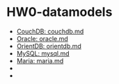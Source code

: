 # HW0-datamodels
* [CouchDB: couchdb.md](https://github.com/KG0797/HW0-datamodels/blob/main/couchdb.md)
* [Oracle: oracle.md](https://github.com/KG0797/HW0-datamodels/blob/main/oracle.md)
* [OrientDB: orientdb.md](https://github.com/KG0797/HW0-datamodels/blob/main/orientdb.md)
* [MySQL: mysql.md](https://github.com/KG0797/HW0-datamodels/blob/main/mysql.md)
* [Maria: maria.md](https://github.com/KG0797/HW0-datamodels/blob/main/maria.md)
*
*

